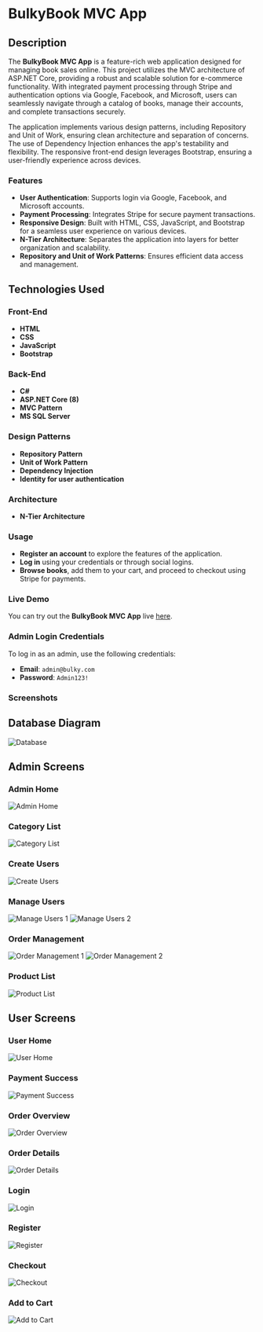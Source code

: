 # BulkyBook MVC App

## Description

The **BulkyBook MVC App** is a feature-rich web application designed for managing book sales online. This project utilizes the MVC architecture of ASP.NET Core, providing a robust and scalable solution for e-commerce functionality. With integrated payment processing through Stripe and authentication options via Google, Facebook, and Microsoft, users can seamlessly navigate through a catalog of books, manage their accounts, and complete transactions securely.

The application implements various design patterns, including Repository and Unit of Work, ensuring clean architecture and separation of concerns. The use of Dependency Injection enhances the app's testability and flexibility. The responsive front-end design leverages Bootstrap, ensuring a user-friendly experience across devices.

### Features

- **User Authentication**: Supports login via Google, Facebook, and Microsoft accounts.
- **Payment Processing**: Integrates Stripe for secure payment transactions.
- **Responsive Design**: Built with HTML, CSS, JavaScript, and Bootstrap for a seamless user experience on various devices.
- **N-Tier Architecture**: Separates the application into layers for better organization and scalability.
- **Repository and Unit of Work Patterns**: Ensures efficient data access and management.

## Technologies Used

### Front-End
- **HTML**
- **CSS**
- **JavaScript**
- **Bootstrap**

### Back-End
- **C#**
- **ASP.NET Core (8)**
- **MVC Pattern**
- **MS SQL Server**

### Design Patterns
- **Repository Pattern**
- **Unit of Work Pattern**
- **Dependency Injection**
- **Identity for user authentication**

### Architecture
- **N-Tier Architecture**

### Usage
- **Register an account** to explore the features of the application.
- **Log in** using your credentials or through social logins.
- **Browse books**, add them to your cart, and proceed to checkout using Stripe for payments.

### Live Demo
You can try out the **BulkyBook MVC App** live [here](http://abdulrahman-ayman-bulkybook.runasp.net/).

### Admin Login Credentials
To log in as an admin, use the following credentials:
- **Email**: `admin@bulky.com`
- **Password**: `Admin123!`

### Screenshots
## Database Diagram
![Database](ProjectImages/database.png)

## Admin Screens

### Admin Home
![Admin Home](ProjectImages/AdminHome.png)

### Category List
![Category List](ProjectImages/categoryList.png)

### Create Users
![Create Users](ProjectImages/createUser.png)

### Manage Users
![Manage Users 1](ProjectImages/manageuser1.png)
![Manage Users 2](ProjectImages/managuser2.png)

### Order Management
![Order Management 1](ProjectImages/orderManage1.png)
![Order Management 2](ProjectImages/ordermanage2.png)

### Product List
![Product List](ProjectImages/productList.png)

## User Screens

### User Home
![User Home](ProjectImages/UserHome.png)

### Payment Success
![Payment Success](ProjectImages/paymentsucsses.png)

### Order Overview
![Order Overview](ProjectImages/order.png)

### Order Details
![Order Details](ProjectImages/DETAILS.png)

### Login
![Login](ProjectImages/login.png)

### Register
![Register](ProjectImages/register.png)

### Checkout
![Checkout](ProjectImages/checkout.png)

### Add to Cart
![Add to Cart](ProjectImages/addtocart.png)
